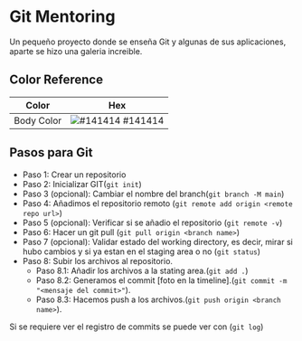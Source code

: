 
# Git Mentoring

Un pequeño proyecto donde se enseña Git y algunas de sus aplicaciones, aparte se hizo una galeria increible.
## Color Reference

| Color             | Hex                                                                |
| ----------------- | ------------------------------------------------------------------ |
| Body Color | ![#141414](https://via.placeholder.com/10/141414?text=+) #141414 |



## Pasos para Git

* Paso 1: Crear un repositorio
* Paso 2: Inicializar GIT(`git init`)
* Paso 3 (opcional): Cambiar el nombre del branch(`git branch -M main`)
* Paso 4: Añadimos el repositorio remoto (`git remote add origin <remote repo url>`)
* Paso 5 (opcional): Verificar si se añadio el repositorio (`git remote -v`)
* Paso 6: Hacer un git pull (`git pull origin <branch name>`)
* Paso 7 (opcional): Validar estado del working directory, es decir, mirar si hubo cambios y si ya estan en el staging area o no (`git status`)
* Paso 8: Subir los archivos al repositorio.
    * Paso 8.1: Añadir los archivos a la stating area.(`git add .`)
    * Paso 8.2: Generamos el commit [foto en la timeline].(`git commit -m "<mensaje del commit>"`).
    * Paso 8.3: Hacemos push a los archivos.(`git push origin <branch name>`).

Si se requiere ver el registro de commits se puede ver con (`git log`)